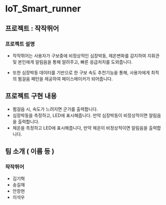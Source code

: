 # IoT_Smart_runner
## 프로젝트 : 작작뛰어
### 프로젝트 설명
  * 작작뛰어는 사용자가 구보중에 비정상적인 심장박동, 체온변화를 감지하여 지휘관 및 본인에게 알림음을 통해 알려주고, 빠른 응급처치를 도와줍니다.
  
  * 또한 심장박동 데이터를 기반으로 한 구보 속도 추천기능을 통해, 사용자에게 최적의 뜀걸음 패턴을 제공하여 페이스메이커가 되어줍니다. 


## 프로젝트 구현 내용

 * 뜀걸음 시, 속도가 느려지면 군가를 출력합니다.
 * 심장박동을 측정하고, LED에 표시해줍니다. 만약 심장박동이 비정상적이면 알림음을 출력합니다.
 * 체온을 측정하고 LED에 표시해줍니다, 만약 체온이 비정상적이면 알림음을 출력합니다.


## 팀 소개 ( 이름 등 )

### 작작뛰어

* 김기혁
* 송길재
* 안창현
* 이석우
